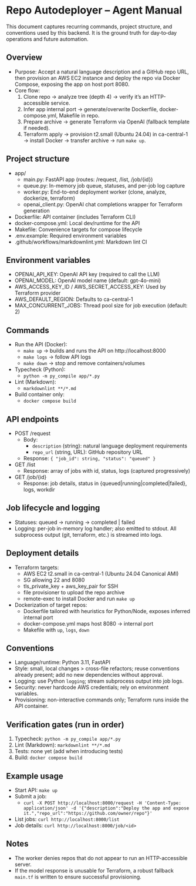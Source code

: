 # Repo Autodeployer – Agent Manual

This document captures recurring commands, project structure, and conventions used by this backend. It is the ground truth for day‑to‑day operations and future automation.

## Overview

- Purpose: Accept a natural language description and a GitHub repo URL, then provision an AWS EC2 instance and deploy the repo via Docker Compose, exposing the app on host port 8080.
- Core flow:
  1) Clone repo → analyze tree (depth 4) → verify it’s an HTTP-accessible service.
  2) Infer app internal port → generate/overwrite Dockerfile, docker-compose.yml, Makefile in repo.
  3) Prepare archive → generate Terraform via OpenAI (fallback template if needed).
  4) Terraform apply → provision t2.small (Ubuntu 24.04) in ca-central-1 → install Docker → transfer archive → run `make up`.

## Project structure

- app/
  - main.py: FastAPI app (routes: /request, /list, /job/{id})
  - queue.py: In-memory job queue, statuses, and per-job log capture
  - worker.py: End-to-end deployment worker (clone, analyze, dockerize, terraform)
  - openai_client.py: OpenAI chat completions wrapper for Terraform generation
- Dockerfile: API container (includes Terraform CLI)
- docker-compose.yml: Local dev/runtime for the API
- Makefile: Convenience targets for compose lifecycle
- .env.example: Required environment variables
- .github/workflows/markdownlint.yml: Markdown lint CI

## Environment variables

- OPENAI_API_KEY: OpenAI API key (required to call the LLM)
- OPENAI_MODEL: OpenAI model name (default: gpt-4o-mini)
- AWS_ACCESS_KEY_ID / AWS_SECRET_ACCESS_KEY: Used by Terraform provider
- AWS_DEFAULT_REGION: Defaults to ca-central-1
- MAX_CONCURRENT_JOBS: Thread pool size for job execution (default: 2)

## Commands

- Run the API (Docker):
  - `make up` → builds and runs the API on http://localhost:8000
  - `make logs` → follow API logs
  - `make down` → stop and remove containers/volumes
- Typecheck (Python):
  - `python -m py_compile app/*.py`
- Lint (Markdown):
  - `markdownlint **/*.md`
- Build container only:
  - `docker compose build`

## API endpoints

- POST /request
  - Body:
    - `description` (string): natural language deployment requirements
    - `repo_url` (string, URL): GitHub repository URL
  - Response: `{ "job_id": string, "status": "queued" }`
- GET /list
  - Response: array of jobs with id, status, logs (captured progressively)
- GET /job/{id}
  - Response: job details, status in {queued|running|completed|failed}, logs, workdir

## Job lifecycle and logging

- Statuses: queued → running → completed | failed
- Logging: per-job in-memory log handler; also emitted to stdout. All subprocess output (git, terraform, etc.) is streamed into logs.

## Deployment details

- Terraform targets:
  - AWS EC2 t2.small in ca-central-1 (Ubuntu 24.04 Canonical AMI)
  - SG allowing 22 and 8080
  - tls_private_key + aws_key_pair for SSH
  - file provisioner to upload the repo archive
  - remote-exec to install Docker and run `make up`
- Dockerization of target repos:
  - Dockerfile tailored with heuristics for Python/Node, exposes inferred internal port
  - docker-compose.yml maps host 8080 → internal port
  - Makefile with `up`, `logs`, `down`

## Conventions

- Language/runtime: Python 3.11, FastAPI
- Style: small, local changes > cross-file refactors; reuse conventions already present; add no new dependencies without approval.
- Logging: use Python `logging`; stream subprocess output into job logs.
- Security: never hardcode AWS credentials; rely on environment variables.
- Provisioning: non-interactive commands only; Terraform runs inside the API container.

## Verification gates (run in order)

1) Typecheck: `python -m py_compile app/*.py`
2) Lint (Markdown): `markdownlint **/*.md`
3) Tests: none yet (add when introducing tests)
4) Build: `docker compose build`

## Example usage

- Start API: `make up`
- Submit a job:
  - `curl -X POST http://localhost:8000/request -H 'Content-Type: application/json' -d '{"description":"Deploy the app and expose it.","repo_url":"https://github.com/owner/repo"}'`
- List jobs: `curl http://localhost:8000/list`
- Job details: `curl http://localhost:8000/job/<id>`

## Notes

- The worker denies repos that do not appear to run an HTTP-accessible server.
- If the model response is unusable for Terraform, a robust fallback `main.tf` is written to ensure successful provisioning.
